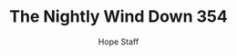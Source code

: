 ---
image: /assets/img/nwd/354_nwd_psalm_55_22_tpt.png
title: The Nightly Wind Down 354
categories:
  - The Nightly Wind Down
author: Hope Staff
notes: The Nightly Wind Down 354
embed: >-
  EMBED_GOES_HERE
transcript: >-
  SOME LINES OF TEXT START HERE
---
